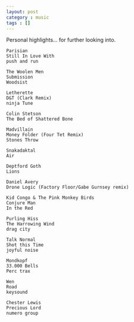 ```yaml
---
layout: post
category : music
tags : []
---
```


Personal highlights... for further looking into.

    Parisian
    Still In Love With
    push and run

    The Woolen Men
    Submission
    Woodsist

    Letherette
    D&T (Clark Remix)
    ninja Tune

    Colin Stetson
    The Bed of Shattered Bone

    Madvillain
    Money Folder (Four Tet Remix)
    Stones Throw

    Snakadaktal
    Air

    Deptford Goth
    Lions

    Daniel Avery
    Drone Logic (Factory Floor/Gabe Gurnsey remix)

    Kid Congo & The Pink Monkey Birds
    Conjure Man
    In the Red

    Purling Hiss
    The Harrowing Wind
    drag city

    Talk Normal
    Shot this Time
    joyful noise

    Mondkopf
    33.000 Bells
    Perc trax

    Wen
    Road
    keysound

    Chester Lewis
    Precious Lord
    numero group